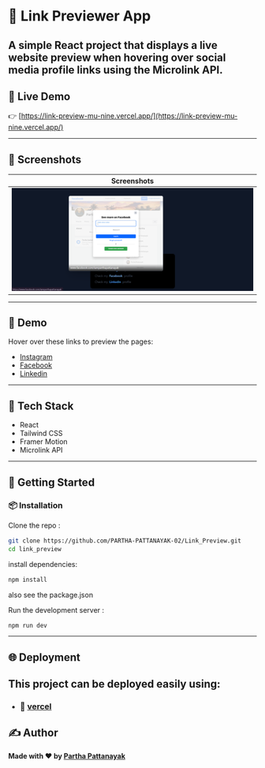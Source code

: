 # 🔗 Link Previewer App

## A simple React project that displays a live website preview when hovering over social media profile links using the Microlink API.

## 🔗 Live Demo

👉 [https://link-preview-mu-nine.vercel.app/](https://link-preview-mu-nine.vercel.app/)

---

## 📸 Screenshots

| Screenshots                                     |
| ----------------------------------------------- |
| ![Screenshots](./src/Screenshot/Screenshot.png) |

---

## 🚀 Demo

Hover over these links to preview the pages:

- [Instagram](https://www.instagram.com/iamparthapattanayak/)
- [Facebook](https://www.facebook.com/iamparthapattanayak)
- [Linkedin](https://www.linkedin.com/in/partha-pattanayak-082a46320/)

---

## 🧰 Tech Stack

- React
- Tailwind CSS
- Framer Motion
- Microlink API

---

## 🧪 Getting Started

### 📦 Installation

Clone the repo :

```bash
git clone https://github.com/PARTHA-PATTANAYAK-02/Link_Preview.git
cd link_preview
```

install dependencies:

```bash
npm install
```

also see the package.json

Run the development server :

```bash
npm run dev
```

---

## 🌐 Deployment

## This project can be deployed easily using:

- ### 🔗 [vercel](https://link-preview-mu-nine.vercel.app/)

## ✍️ Author

**Made with ❤️ by [Partha Pattanayak](https://github.com/PARTHA-PATTANAYAK-02)**
